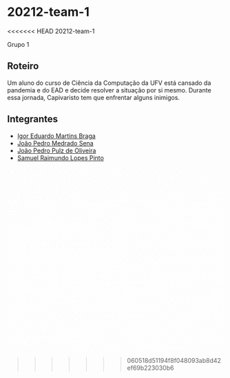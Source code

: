 # 20212-team-1
<<<<<<< HEAD
20212-team-1

Grupo 1

## Roteiro
Um aluno do curso de Ciência da Computação da UFV está cansado da pandemia e do EAD e decide resolver a situação por si mesmo. Durante essa jornada, Capivaristo tem que enfrentar alguns inimigos.

## Integrantes

<ul>
  <li><a href="https://github.com/Igoreduardobraga">Igor Eduardo Martins Braga</a></li>
  <li><a href="https://github.com/jpmedras">João Pedro Medrado Sena</a></li>
  <li><a href="https://github.com/jopzoli">João Pedro Pulz de Oliveira</a></li>
  <li><a href="https://github.com/SRaimundo">Samuel Raimundo Lopes Pinto</a></li>
</ul>

![Alt text](https://github.com/INF112-Programacao2/20212-team-1/blob/main/LEGENDS%20OF%20CPP.gif)
>>>>>>> 060518d51194f8f048093ab8d42ef69b223030b6
